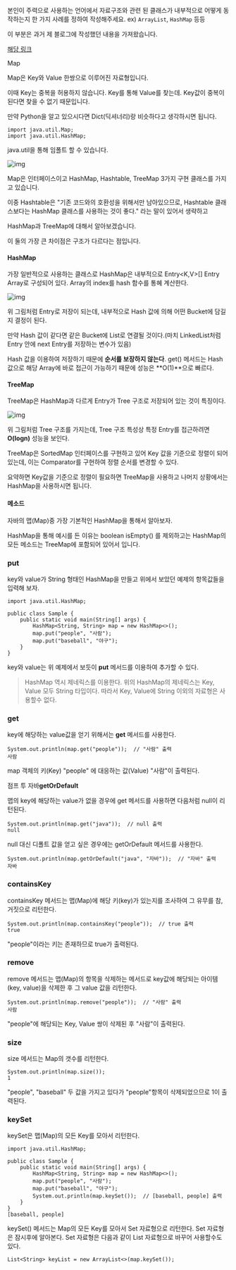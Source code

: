 본인이 주력으로 사용하는 언어에서 자료구조와 관련 된 클래스가 내부적으로 어떻게 동작하는지 한 가지 사례를 정하여 작성해주세요. ex) `ArrayList`, `HashMap` 등등



이 부분은 과거 제 블로그에 작성했던 내용을 가져왔습니다. 

[해당 링크](https://plants-growth.tistory.com/20)



Map

Map은 Key와 Value 한쌍으로 이루어진 자료형입니다. 

이때 Key는 중복을 허용하지 않습니다. Key를 통해 Value를 찾는데. Key값이 중복이 된다면 찾을 수 없기 때문입니다. 

 

만약 Python을 알고 있으시다면 Dict(딕셔너리)랑 비슷하다고 생각하시면 됩니다. 

```
import java.util.Map;
import java.util.HashMap;
```

java.util을 통해 임폴트 할 수 있습니다. 

 

 



![img](https://blog.kakaocdn.net/dn/cB8jBg/btspdtp6O6V/N8G6VWVqCRACxTO7voif7k/img.png)



Map은 인터페이스이고 HashMap, Hashtable, TreeMap 3가지 구현 클래스를 가지고 있습니다. 

이중 Hashtable은 "기존 코드와의 호환성을 위해서만 남아있으므로, Hashtable 클래스보다는 HashMap 클래스를 사용하는 것이 좋다." 라는 말이 있어서 생략하고

HashMap과 TreeMap에 대해서 알아보겠습니다. 

이 둘의 가장 큰 차이점은 구조가 다르다는 점입니다. 

#### HashMap

가장 일반적으로 사용하는 클래스로 HashMap은 내부적으로 Entry<K,V>[] Entry Array로 구성되어 있다. Array의 index를 hash 함수를 통혜 계산한다.



![img](https://blog.kakaocdn.net/dn/beT1Us/btspdXR7Slv/sLHN7HxJ4M7KeLl2z2IuxK/img.png)



위 그림처럼 Entry로 저장이 되는데, 내부적으로 Hash 값에 의해 어떤 Bucket에 담길지 결정이 된다.

만약 Hash 값이 같다면 같은 Bucket에 List로 연결될 것이다.(마치 LinkedList처럼 Entry 안에 next Entry를 저장하는 변수가 있음)

Hash 값을 이용하여 저장하기 때문에 **순서를 보장하지 않는다**. get() 메서드는 Hash 값으로 해당 Array에 바로 접근이 가능하기 때문에 성능은 **O(1)**으로 빠르다.

 

#### TreeMap

TreeMap은 HashMap과 다르게 Entry가 Tree 구조로 저장되어 있는 것이 특징이다.



![img](https://blog.kakaocdn.net/dn/FNPSQ/btspdKehzMI/W39kyXRj3JyiUeWVQYEkV0/img.png)



 

위 그림처럼 Tree 구조를 가지는데, Tree 구조 특성상 특정 Entry를 접근하려면 **O(logn)** 성능을 보인다.

TreeMap은 SortedMap 인터페이스를 구현하고 있어 Key 값을 기준으로 정렬이 되어 있는데, 이는 Comparator를 구현하여 정렬 순서를 변경할 수 있다.

 

요약하면 Key값을 기준으로 정렬이 필요하면 TreeMap을 사용하고 나머지 상황에서는 HashMap을 사용하시면 됩니다. 

 

#### 메소드

자바의 맵(Map)중 가장 기본적인 HashMap을 통해서 알아보자.

HashMap을 통해 예시를 든 이유는 boolean isEmpty() 를 제외하고는 HashMap의 모든 메소드는 TreeMap에 포함되어 있어서 입니다. 

### put

key와 value가 String 형태인 HashMap을 만들고 위에서 보았던 예제의 항목값들을 입력해 보자.

```
import java.util.HashMap;

public class Sample {
    public static void main(String[] args) {
        HashMap<String, String> map = new HashMap<>();
        map.put("people", "사람");
        map.put("baseball", "야구");
    }
}
```

key와 value는 위 예제에서 보듯이 **put** 메서드를 이용하여 추가할 수 있다.

> HashMap 역시 제네릭스를 이용한다. 위의 HashMap의 제네릭스는 Key, Value 모두 String 타입이다. 따라서 Key, Value에 String 이외의 자료형은 사용할수 없다.

### get

key에 해당하는 value값을 얻기 위해서는 **get** 메서드를 사용한다.

```
System.out.println(map.get("people"));  // "사람" 출력
사람
```

map 객체의 키(Key) "people" 에 대응하는 값(Value) "사람"이 출력된다.

점프 투 자바**getOrDefault**

맵의 key에 해당하는 value가 없을 경우에 get 메서드를 사용하면 다음처럼 null이 리턴된다.

```
System.out.println(map.get("java"));  // null 출력
null
```

null 대신 디폴트 값을 얻고 싶은 경우에는 getOrDefault 메서드를 사용한다.

```
System.out.println(map.getOrDefault("java", "자바"));  // "자바" 출력
자바
```

### containsKey

containsKey 메서드는 맵(Map)에 해당 키(key)가 있는지를 조사하여 그 유무를 참, 거짓으로 리턴한다.

```
System.out.println(map.containsKey("people"));  // true 출력
true
```

"people"이라는 키는 존재하므로 true가 출력된다.

### remove

remove 메서드는 맵(Map)의 항목을 삭제하는 메서드로 key값에 해당되는 아이템(key, value)을 삭제한 후 그 value 값을 리턴한다.

```
System.out.println(map.remove("people"));  // "사람" 출력
사람
```

"people"에 해당되는 Key, Value 쌍이 삭제된 후 "사람"이 출력된다.

### size

size 메서드는 Map의 갯수를 리턴한다.

```
System.out.println(map.size());
1
```

"people", "baseball" 두 값을 가지고 있다가 "people"항목이 삭제되었으므로 1이 출력된다.

### keySet

keySet은 맵(Map)의 모든 Key를 모아서 리턴한다.

```
import java.util.HashMap;

public class Sample {
    public static void main(String[] args) {
        HashMap<String, String> map = new HashMap<>();
        map.put("people", "사람");
        map.put("baseball", "야구");
        System.out.println(map.keySet());  // [baseball, people] 출력
    }
}
[baseball, people]
```

keySet() 메서드는 Map의 모든 Key를 모아서 Set 자료형으로 리턴한다. Set 자료형은 잠시후에 알아본다. Set 자료형은 다음과 같이 List 자료형으로 바꾸어 사용할수도 있다.

```
List<String> keyList = new ArrayList<>(map.keySet());
```

 
